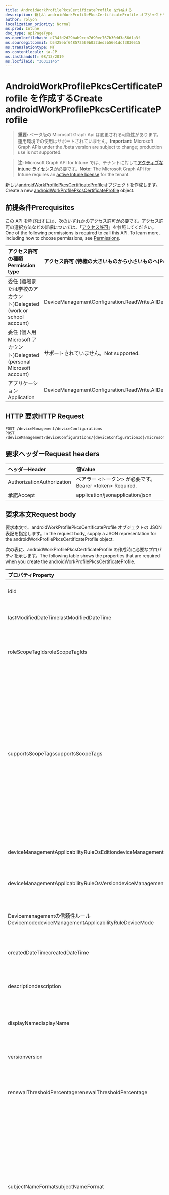 ```yaml
---
title: AndroidWorkProfilePkcsCertificateProfile を作成する
description: 新しい androidWorkProfilePkcsCertificateProfile オブジェクトを作成します。
author: rolyon
localization_priority: Normal
ms.prod: Intune
doc_type: apiPageType
ms.openlocfilehash: e734fd2d29bab9ceb7d90ec767b30dd3a56d1a3f
ms.sourcegitcommit: b5425ebf648572569b032ded5b56e1dcf3830515
ms.translationtype: MT
ms.contentlocale: ja-JP
ms.lasthandoff: 08/13/2019
ms.locfileid: "36311145"
---
```

# <a name="create-androidworkprofilepkcscertificateprofile"></a><span data-ttu-id="d7234-103">AndroidWorkProfilePkcsCertificateProfile を作成する</span><span class="sxs-lookup"><span data-stu-id="d7234-103">Create androidWorkProfilePkcsCertificateProfile</span></span>

> <span data-ttu-id="d7234-104">**重要:** ベータ版の Microsoft Graph Api は変更される可能性があります。運用環境での使用はサポートされていません。</span><span class="sxs-lookup"><span data-stu-id="d7234-104">**Important:** Microsoft Graph APIs under the /beta version are subject to change; production use is not supported.</span></span>

> <span data-ttu-id="d7234-105">**注:** Microsoft Graph API for Intune では、テナントに対して[アクティブな intune ライセンス](https://go.microsoft.com/fwlink/?linkid=839381)が必要です。</span><span class="sxs-lookup"><span data-stu-id="d7234-105">**Note:** The Microsoft Graph API for Intune requires an [active Intune license](https://go.microsoft.com/fwlink/?linkid=839381) for the tenant.</span></span>

<span data-ttu-id="d7234-106">新しい[androidWorkProfilePkcsCertificateProfile](../resources/intune-deviceconfig-androidworkprofilepkcscertificateprofile.md)オブジェクトを作成します。</span><span class="sxs-lookup"><span data-stu-id="d7234-106">Create a new [androidWorkProfilePkcsCertificateProfile](../resources/intune-deviceconfig-androidworkprofilepkcscertificateprofile.md) object.</span></span>

## <a name="prerequisites"></a><span data-ttu-id="d7234-107">前提条件</span><span class="sxs-lookup"><span data-stu-id="d7234-107">Prerequisites</span></span>
<span data-ttu-id="d7234-p101">この API を呼び出すには、次のいずれかのアクセス許可が必要です。アクセス許可の選択方法などの詳細については、「[アクセス許可](/graph/permissions-reference)」を参照してください。</span><span class="sxs-lookup"><span data-stu-id="d7234-p101">One of the following permissions is required to call this API. To learn more, including how to choose permissions, see [Permissions](/graph/permissions-reference).</span></span>

|<span data-ttu-id="d7234-110">アクセス許可の種類</span><span class="sxs-lookup"><span data-stu-id="d7234-110">Permission type</span></span>|<span data-ttu-id="d7234-111">アクセス許可 (特権の大きいものから小さいものへ)</span><span class="sxs-lookup"><span data-stu-id="d7234-111">Permissions (from most to least privileged)</span></span>|
|:---|:---|
|<span data-ttu-id="d7234-112">委任 (職場または学校のアカウント)</span><span class="sxs-lookup"><span data-stu-id="d7234-112">Delegated (work or school account)</span></span>|<span data-ttu-id="d7234-113">DeviceManagementConfiguration.ReadWrite.All</span><span class="sxs-lookup"><span data-stu-id="d7234-113">DeviceManagementConfiguration.ReadWrite.All</span></span>|
|<span data-ttu-id="d7234-114">委任 (個人用 Microsoft アカウント)</span><span class="sxs-lookup"><span data-stu-id="d7234-114">Delegated (personal Microsoft account)</span></span>|<span data-ttu-id="d7234-115">サポートされていません。</span><span class="sxs-lookup"><span data-stu-id="d7234-115">Not supported.</span></span>|
|<span data-ttu-id="d7234-116">アプリケーション</span><span class="sxs-lookup"><span data-stu-id="d7234-116">Application</span></span>|<span data-ttu-id="d7234-117">DeviceManagementConfiguration.ReadWrite.All</span><span class="sxs-lookup"><span data-stu-id="d7234-117">DeviceManagementConfiguration.ReadWrite.All</span></span>|

## <a name="http-request"></a><span data-ttu-id="d7234-118">HTTP 要求</span><span class="sxs-lookup"><span data-stu-id="d7234-118">HTTP Request</span></span>
<!-- {
  "blockType": "ignored"
}
-->
``` http
POST /deviceManagement/deviceConfigurations
POST /deviceManagement/deviceConfigurations/{deviceConfigurationId}/microsoft.graph.windowsDomainJoinConfiguration/networkAccessConfigurations
```

## <a name="request-headers"></a><span data-ttu-id="d7234-119">要求ヘッダー</span><span class="sxs-lookup"><span data-stu-id="d7234-119">Request headers</span></span>
|<span data-ttu-id="d7234-120">ヘッダー</span><span class="sxs-lookup"><span data-stu-id="d7234-120">Header</span></span>|<span data-ttu-id="d7234-121">値</span><span class="sxs-lookup"><span data-stu-id="d7234-121">Value</span></span>|
|:---|:---|
|<span data-ttu-id="d7234-122">Authorization</span><span class="sxs-lookup"><span data-stu-id="d7234-122">Authorization</span></span>|<span data-ttu-id="d7234-123">ベアラー &lt;トークン&gt; が必要です。</span><span class="sxs-lookup"><span data-stu-id="d7234-123">Bearer &lt;token&gt; Required.</span></span>|
|<span data-ttu-id="d7234-124">承諾</span><span class="sxs-lookup"><span data-stu-id="d7234-124">Accept</span></span>|<span data-ttu-id="d7234-125">application/json</span><span class="sxs-lookup"><span data-stu-id="d7234-125">application/json</span></span>|

## <a name="request-body"></a><span data-ttu-id="d7234-126">要求本文</span><span class="sxs-lookup"><span data-stu-id="d7234-126">Request body</span></span>
<span data-ttu-id="d7234-127">要求本文で、androidWorkProfilePkcsCertificateProfile オブジェクトの JSON 表記を指定します。</span><span class="sxs-lookup"><span data-stu-id="d7234-127">In the request body, supply a JSON representation for the androidWorkProfilePkcsCertificateProfile object.</span></span>

<span data-ttu-id="d7234-128">次の表に、androidWorkProfilePkcsCertificateProfile の作成時に必要なプロパティを示します。</span><span class="sxs-lookup"><span data-stu-id="d7234-128">The following table shows the properties that are required when you create the androidWorkProfilePkcsCertificateProfile.</span></span>

|<span data-ttu-id="d7234-129">プロパティ</span><span class="sxs-lookup"><span data-stu-id="d7234-129">Property</span></span>|<span data-ttu-id="d7234-130">型</span><span class="sxs-lookup"><span data-stu-id="d7234-130">Type</span></span>|<span data-ttu-id="d7234-131">説明</span><span class="sxs-lookup"><span data-stu-id="d7234-131">Description</span></span>|
|:---|:---|:---|
|<span data-ttu-id="d7234-132">id</span><span class="sxs-lookup"><span data-stu-id="d7234-132">id</span></span>|<span data-ttu-id="d7234-133">文字列</span><span class="sxs-lookup"><span data-stu-id="d7234-133">String</span></span>|<span data-ttu-id="d7234-134">エンティティのキー。</span><span class="sxs-lookup"><span data-stu-id="d7234-134">Key of the entity.</span></span> <span data-ttu-id="d7234-135">[deviceConfiguration](../resources/intune-deviceconfig-deviceconfiguration.md) から継承します</span><span class="sxs-lookup"><span data-stu-id="d7234-135">Inherited from [deviceConfiguration](../resources/intune-deviceconfig-deviceconfiguration.md)</span></span>|
|<span data-ttu-id="d7234-136">lastModifiedDateTime</span><span class="sxs-lookup"><span data-stu-id="d7234-136">lastModifiedDateTime</span></span>|<span data-ttu-id="d7234-137">DateTimeOffset</span><span class="sxs-lookup"><span data-stu-id="d7234-137">DateTimeOffset</span></span>|<span data-ttu-id="d7234-138">オブジェクトの最終更新の DateTime。</span><span class="sxs-lookup"><span data-stu-id="d7234-138">DateTime the object was last modified.</span></span> <span data-ttu-id="d7234-139">[deviceConfiguration](../resources/intune-deviceconfig-deviceconfiguration.md) から継承します</span><span class="sxs-lookup"><span data-stu-id="d7234-139">Inherited from [deviceConfiguration](../resources/intune-deviceconfig-deviceconfiguration.md)</span></span>|
|<span data-ttu-id="d7234-140">roleScopeTagIds</span><span class="sxs-lookup"><span data-stu-id="d7234-140">roleScopeTagIds</span></span>|<span data-ttu-id="d7234-141">文字列コレクション</span><span class="sxs-lookup"><span data-stu-id="d7234-141">String collection</span></span>|<span data-ttu-id="d7234-142">このエンティティインスタンスの範囲タグのリスト。</span><span class="sxs-lookup"><span data-stu-id="d7234-142">List of Scope Tags for this Entity instance.</span></span> <span data-ttu-id="d7234-143">[deviceConfiguration](../resources/intune-deviceconfig-deviceconfiguration.md) から継承します</span><span class="sxs-lookup"><span data-stu-id="d7234-143">Inherited from [deviceConfiguration](../resources/intune-deviceconfig-deviceconfiguration.md)</span></span>|
|<span data-ttu-id="d7234-144">supportsScopeTags</span><span class="sxs-lookup"><span data-stu-id="d7234-144">supportsScopeTags</span></span>|<span data-ttu-id="d7234-145">Boolean</span><span class="sxs-lookup"><span data-stu-id="d7234-145">Boolean</span></span>|<span data-ttu-id="d7234-146">基になるデバイス構成がスコープタグの割り当てをサポートしているかどうかを示します。</span><span class="sxs-lookup"><span data-stu-id="d7234-146">Indicates whether or not the underlying Device Configuration supports the assignment of scope tags.</span></span> <span data-ttu-id="d7234-147">この値が false である場合、ScopeTags プロパティへの割り当ては許可されません。エンティティは、スコープを持つユーザーには表示されません。</span><span class="sxs-lookup"><span data-stu-id="d7234-147">Assigning to the ScopeTags property is not allowed when this value is false and entities will not be visible to scoped users.</span></span> <span data-ttu-id="d7234-148">これは Silverlight で作成された従来のポリシーに対して実行され、Azure ポータルでポリシーを削除して再作成することによって解決できます。</span><span class="sxs-lookup"><span data-stu-id="d7234-148">This occurs for Legacy policies created in Silverlight and can be resolved by deleting and recreating the policy in the Azure Portal.</span></span> <span data-ttu-id="d7234-149">このプロパティに値を設定するには、 SetExtrusionDirection メソッドを適用します。</span><span class="sxs-lookup"><span data-stu-id="d7234-149">This property is read-only.</span></span> <span data-ttu-id="d7234-150">[deviceConfiguration](../resources/intune-deviceconfig-deviceconfiguration.md) から継承します</span><span class="sxs-lookup"><span data-stu-id="d7234-150">Inherited from [deviceConfiguration](../resources/intune-deviceconfig-deviceconfiguration.md)</span></span>|
|<span data-ttu-id="d7234-151">deviceManagementApplicabilityRuleOsEdition</span><span class="sxs-lookup"><span data-stu-id="d7234-151">deviceManagementApplicabilityRuleOsEdition</span></span>|[<span data-ttu-id="d7234-152">deviceManagementApplicabilityRuleOsEdition</span><span class="sxs-lookup"><span data-stu-id="d7234-152">deviceManagementApplicabilityRuleOsEdition</span></span>](../resources/intune-deviceconfig-devicemanagementapplicabilityruleosedition.md)|<span data-ttu-id="d7234-153">このポリシーの OS エディションの適用。</span><span class="sxs-lookup"><span data-stu-id="d7234-153">The OS edition applicability for this Policy.</span></span> <span data-ttu-id="d7234-154">[deviceConfiguration](../resources/intune-deviceconfig-deviceconfiguration.md) から継承します</span><span class="sxs-lookup"><span data-stu-id="d7234-154">Inherited from [deviceConfiguration](../resources/intune-deviceconfig-deviceconfiguration.md)</span></span>|
|<span data-ttu-id="d7234-155">deviceManagementApplicabilityRuleOsVersion</span><span class="sxs-lookup"><span data-stu-id="d7234-155">deviceManagementApplicabilityRuleOsVersion</span></span>|[<span data-ttu-id="d7234-156">deviceManagementApplicabilityRuleOsVersion</span><span class="sxs-lookup"><span data-stu-id="d7234-156">deviceManagementApplicabilityRuleOsVersion</span></span>](../resources/intune-deviceconfig-devicemanagementapplicabilityruleosversion.md)|<span data-ttu-id="d7234-157">このポリシーの OS バージョン適用ルール。</span><span class="sxs-lookup"><span data-stu-id="d7234-157">The OS version applicability rule for this Policy.</span></span> <span data-ttu-id="d7234-158">[deviceConfiguration](../resources/intune-deviceconfig-deviceconfiguration.md) から継承します</span><span class="sxs-lookup"><span data-stu-id="d7234-158">Inherited from [deviceConfiguration](../resources/intune-deviceconfig-deviceconfiguration.md)</span></span>|
|<span data-ttu-id="d7234-159">Devicemanagementの信頼性ルール Devicemode</span><span class="sxs-lookup"><span data-stu-id="d7234-159">deviceManagementApplicabilityRuleDeviceMode</span></span>|[<span data-ttu-id="d7234-160">Devicemanagementの信頼性ルール Devicemode</span><span class="sxs-lookup"><span data-stu-id="d7234-160">deviceManagementApplicabilityRuleDeviceMode</span></span>](../resources/intune-deviceconfig-devicemanagementapplicabilityruledevicemode.md)|<span data-ttu-id="d7234-161">このポリシーのデバイスモード適用ルール。</span><span class="sxs-lookup"><span data-stu-id="d7234-161">The device mode applicability rule for this Policy.</span></span> <span data-ttu-id="d7234-162">[deviceConfiguration](../resources/intune-deviceconfig-deviceconfiguration.md) から継承します</span><span class="sxs-lookup"><span data-stu-id="d7234-162">Inherited from [deviceConfiguration](../resources/intune-deviceconfig-deviceconfiguration.md)</span></span>|
|<span data-ttu-id="d7234-163">createdDateTime</span><span class="sxs-lookup"><span data-stu-id="d7234-163">createdDateTime</span></span>|<span data-ttu-id="d7234-164">DateTimeOffset</span><span class="sxs-lookup"><span data-stu-id="d7234-164">DateTimeOffset</span></span>|<span data-ttu-id="d7234-165">オブジェクトが作成された DateTime。</span><span class="sxs-lookup"><span data-stu-id="d7234-165">DateTime the object was created.</span></span> <span data-ttu-id="d7234-166">[deviceConfiguration](../resources/intune-deviceconfig-deviceconfiguration.md) から継承します</span><span class="sxs-lookup"><span data-stu-id="d7234-166">Inherited from [deviceConfiguration](../resources/intune-deviceconfig-deviceconfiguration.md)</span></span>|
|<span data-ttu-id="d7234-167">description</span><span class="sxs-lookup"><span data-stu-id="d7234-167">description</span></span>|<span data-ttu-id="d7234-168">String</span><span class="sxs-lookup"><span data-stu-id="d7234-168">String</span></span>|<span data-ttu-id="d7234-169">管理者が指定した、デバイス構成についての説明。</span><span class="sxs-lookup"><span data-stu-id="d7234-169">Admin provided description of the Device Configuration.</span></span> <span data-ttu-id="d7234-170">[deviceConfiguration](../resources/intune-deviceconfig-deviceconfiguration.md) から継承します</span><span class="sxs-lookup"><span data-stu-id="d7234-170">Inherited from [deviceConfiguration](../resources/intune-deviceconfig-deviceconfiguration.md)</span></span>|
|<span data-ttu-id="d7234-171">displayName</span><span class="sxs-lookup"><span data-stu-id="d7234-171">displayName</span></span>|<span data-ttu-id="d7234-172">String</span><span class="sxs-lookup"><span data-stu-id="d7234-172">String</span></span>|<span data-ttu-id="d7234-173">管理者が指定した、デバイス構成の名前。</span><span class="sxs-lookup"><span data-stu-id="d7234-173">Admin provided name of the device configuration.</span></span> <span data-ttu-id="d7234-174">[deviceConfiguration](../resources/intune-deviceconfig-deviceconfiguration.md) から継承します</span><span class="sxs-lookup"><span data-stu-id="d7234-174">Inherited from [deviceConfiguration](../resources/intune-deviceconfig-deviceconfiguration.md)</span></span>|
|<span data-ttu-id="d7234-175">version</span><span class="sxs-lookup"><span data-stu-id="d7234-175">version</span></span>|<span data-ttu-id="d7234-176">Int32</span><span class="sxs-lookup"><span data-stu-id="d7234-176">Int32</span></span>|<span data-ttu-id="d7234-177">デバイス構成のバージョン。</span><span class="sxs-lookup"><span data-stu-id="d7234-177">Version of the device configuration.</span></span> <span data-ttu-id="d7234-178">[deviceConfiguration](../resources/intune-deviceconfig-deviceconfiguration.md) から継承します</span><span class="sxs-lookup"><span data-stu-id="d7234-178">Inherited from [deviceConfiguration](../resources/intune-deviceconfig-deviceconfiguration.md)</span></span>|
|<span data-ttu-id="d7234-179">renewalThresholdPercentage</span><span class="sxs-lookup"><span data-stu-id="d7234-179">renewalThresholdPercentage</span></span>|<span data-ttu-id="d7234-180">Int32</span><span class="sxs-lookup"><span data-stu-id="d7234-180">Int32</span></span>|<span data-ttu-id="d7234-181">証明書の更新しきい値の割合。</span><span class="sxs-lookup"><span data-stu-id="d7234-181">Certificate renewal threshold percentage.</span></span> <span data-ttu-id="d7234-182">[AndroidWorkProfileCertificateProfileBase](../resources/intune-deviceconfig-androidworkprofilecertificateprofilebase.md)から継承された有効な値 1 ~ 99</span><span class="sxs-lookup"><span data-stu-id="d7234-182">Valid values 1 to 99 Inherited from [androidWorkProfileCertificateProfileBase](../resources/intune-deviceconfig-androidworkprofilecertificateprofilebase.md)</span></span>|
|<span data-ttu-id="d7234-183">subjectNameFormat</span><span class="sxs-lookup"><span data-stu-id="d7234-183">subjectNameFormat</span></span>|[<span data-ttu-id="d7234-184">subjectNameFormat</span><span class="sxs-lookup"><span data-stu-id="d7234-184">subjectNameFormat</span></span>](../resources/intune-deviceconfig-subjectnameformat.md)|<span data-ttu-id="d7234-185">証明書のサブジェクト名の形式。</span><span class="sxs-lookup"><span data-stu-id="d7234-185">Certificate Subject Name Format.</span></span> <span data-ttu-id="d7234-186">[AndroidWorkProfileCertificateProfileBase](../resources/intune-deviceconfig-androidworkprofilecertificateprofilebase.md)から継承されます。</span><span class="sxs-lookup"><span data-stu-id="d7234-186">Inherited from [androidWorkProfileCertificateProfileBase](../resources/intune-deviceconfig-androidworkprofilecertificateprofilebase.md).</span></span> <span data-ttu-id="d7234-187">可能な値は、`commonName`、`commonNameIncludingEmail`、`commonNameAsEmail`、`custom`、`commonNameAsIMEI`、`commonNameAsSerialNumber`、`commonNameAsAadDeviceId`、`commonNameAsIntuneDeviceId`、`commonNameAsDurableDeviceId` です。</span><span class="sxs-lookup"><span data-stu-id="d7234-187">Possible values are: `commonName`, `commonNameIncludingEmail`, `commonNameAsEmail`, `custom`, `commonNameAsIMEI`, `commonNameAsSerialNumber`, `commonNameAsAadDeviceId`, `commonNameAsIntuneDeviceId`, `commonNameAsDurableDeviceId`.</span></span>|
|<span data-ttu-id="d7234-188">certificateValidityPeriodValue</span><span class="sxs-lookup"><span data-stu-id="d7234-188">certificateValidityPeriodValue</span></span>|<span data-ttu-id="d7234-189">Int32</span><span class="sxs-lookup"><span data-stu-id="d7234-189">Int32</span></span>|<span data-ttu-id="d7234-190">証明書の有効期間の値。</span><span class="sxs-lookup"><span data-stu-id="d7234-190">Value for the Certificate Validity Period.</span></span> <span data-ttu-id="d7234-191">[AndroidWorkProfileCertificateProfileBase](../resources/intune-deviceconfig-androidworkprofilecertificateprofilebase.md)から継承します。</span><span class="sxs-lookup"><span data-stu-id="d7234-191">Inherited from [androidWorkProfileCertificateProfileBase](../resources/intune-deviceconfig-androidworkprofilecertificateprofilebase.md)</span></span>|
|<span data-ttu-id="d7234-192">certificateValidityPeriodScale</span><span class="sxs-lookup"><span data-stu-id="d7234-192">certificateValidityPeriodScale</span></span>|[<span data-ttu-id="d7234-193">certificateValidityPeriodScale</span><span class="sxs-lookup"><span data-stu-id="d7234-193">certificateValidityPeriodScale</span></span>](../resources/intune-deviceconfig-certificatevalidityperiodscale.md)|<span data-ttu-id="d7234-194">証明書の有効期間のスケール。</span><span class="sxs-lookup"><span data-stu-id="d7234-194">Scale for the Certificate Validity Period.</span></span> <span data-ttu-id="d7234-195">[AndroidWorkProfileCertificateProfileBase](../resources/intune-deviceconfig-androidworkprofilecertificateprofilebase.md)から継承されます。</span><span class="sxs-lookup"><span data-stu-id="d7234-195">Inherited from [androidWorkProfileCertificateProfileBase](../resources/intune-deviceconfig-androidworkprofilecertificateprofilebase.md).</span></span> <span data-ttu-id="d7234-196">可能な値は、`days`、`months`、`years` です。</span><span class="sxs-lookup"><span data-stu-id="d7234-196">Possible values are: `days`, `months`, `years`.</span></span>|
|<span data-ttu-id="d7234-197">extendedKeyUsages</span><span class="sxs-lookup"><span data-stu-id="d7234-197">extendedKeyUsages</span></span>|<span data-ttu-id="d7234-198">[Extendedkeyusage](../resources/intune-deviceconfig-extendedkeyusage.md)コレクション</span><span class="sxs-lookup"><span data-stu-id="d7234-198">[extendedKeyUsage](../resources/intune-deviceconfig-extendedkeyusage.md) collection</span></span>|<span data-ttu-id="d7234-199">拡張キー使用法 (EKU) の設定。</span><span class="sxs-lookup"><span data-stu-id="d7234-199">Extended Key Usage (EKU) settings.</span></span> <span data-ttu-id="d7234-200">このコレクションには、最大で 500 個の要素を含めることができます。</span><span class="sxs-lookup"><span data-stu-id="d7234-200">This collection can contain a maximum of 500 elements.</span></span> <span data-ttu-id="d7234-201">[AndroidWorkProfileCertificateProfileBase](../resources/intune-deviceconfig-androidworkprofilecertificateprofilebase.md)から継承します。</span><span class="sxs-lookup"><span data-stu-id="d7234-201">Inherited from [androidWorkProfileCertificateProfileBase](../resources/intune-deviceconfig-androidworkprofilecertificateprofilebase.md)</span></span>|
|<span data-ttu-id="d7234-202">subjectAlternativeNameType</span><span class="sxs-lookup"><span data-stu-id="d7234-202">subjectAlternativeNameType</span></span>|[<span data-ttu-id="d7234-203">subjectAlternativeNameType</span><span class="sxs-lookup"><span data-stu-id="d7234-203">subjectAlternativeNameType</span></span>](../resources/intune-deviceconfig-subjectalternativenametype.md)|<span data-ttu-id="d7234-204">証明書のサブジェクトの別名の種類。</span><span class="sxs-lookup"><span data-stu-id="d7234-204">Certificate Subject Alternative Name Type.</span></span> <span data-ttu-id="d7234-205">[AndroidWorkProfileCertificateProfileBase](../resources/intune-deviceconfig-androidworkprofilecertificateprofilebase.md)から継承されます。</span><span class="sxs-lookup"><span data-stu-id="d7234-205">Inherited from [androidWorkProfileCertificateProfileBase](../resources/intune-deviceconfig-androidworkprofilecertificateprofilebase.md).</span></span> <span data-ttu-id="d7234-206">可能な値は、`none`、`emailAddress`、`userPrincipalName`、`customAzureADAttribute`、`domainNameService` です。</span><span class="sxs-lookup"><span data-stu-id="d7234-206">Possible values are: `none`, `emailAddress`, `userPrincipalName`, `customAzureADAttribute`, `domainNameService`.</span></span>|
|<span data-ttu-id="d7234-207">certificationAuthority</span><span class="sxs-lookup"><span data-stu-id="d7234-207">certificationAuthority</span></span>|<span data-ttu-id="d7234-208">String</span><span class="sxs-lookup"><span data-stu-id="d7234-208">String</span></span>|<span data-ttu-id="d7234-209">PKCS 証明機関</span><span class="sxs-lookup"><span data-stu-id="d7234-209">PKCS Certification Authority</span></span>|
|<span data-ttu-id="d7234-210">certificationAuthorityName</span><span class="sxs-lookup"><span data-stu-id="d7234-210">certificationAuthorityName</span></span>|<span data-ttu-id="d7234-211">String</span><span class="sxs-lookup"><span data-stu-id="d7234-211">String</span></span>|<span data-ttu-id="d7234-212">PKCS 証明機関名</span><span class="sxs-lookup"><span data-stu-id="d7234-212">PKCS Certification Authority Name</span></span>|
|<span data-ttu-id="d7234-213">certificateTemplateName</span><span class="sxs-lookup"><span data-stu-id="d7234-213">certificateTemplateName</span></span>|<span data-ttu-id="d7234-214">String</span><span class="sxs-lookup"><span data-stu-id="d7234-214">String</span></span>|<span data-ttu-id="d7234-215">PKCS 証明書テンプレート名</span><span class="sxs-lookup"><span data-stu-id="d7234-215">PKCS Certificate Template Name</span></span>|
|<span data-ttu-id="d7234-216">subjectAlternativeNameFormatString</span><span class="sxs-lookup"><span data-stu-id="d7234-216">subjectAlternativeNameFormatString</span></span>|<span data-ttu-id="d7234-217">String</span><span class="sxs-lookup"><span data-stu-id="d7234-217">String</span></span>|<span data-ttu-id="d7234-218">AAD 属性を定義するカスタム文字列。</span><span class="sxs-lookup"><span data-stu-id="d7234-218">Custom String that defines the AAD Attribute.</span></span>|



## <a name="response"></a><span data-ttu-id="d7234-219">応答</span><span class="sxs-lookup"><span data-stu-id="d7234-219">Response</span></span>
<span data-ttu-id="d7234-220">成功した場合、このメソッド`201 Created`は応答コードと、応答本文で[androidWorkProfilePkcsCertificateProfile](../resources/intune-deviceconfig-androidworkprofilepkcscertificateprofile.md)オブジェクトを返します。</span><span class="sxs-lookup"><span data-stu-id="d7234-220">If successful, this method returns a `201 Created` response code and a [androidWorkProfilePkcsCertificateProfile](../resources/intune-deviceconfig-androidworkprofilepkcscertificateprofile.md) object in the response body.</span></span>

## <a name="example"></a><span data-ttu-id="d7234-221">例</span><span class="sxs-lookup"><span data-stu-id="d7234-221">Example</span></span>

### <a name="request"></a><span data-ttu-id="d7234-222">要求</span><span class="sxs-lookup"><span data-stu-id="d7234-222">Request</span></span>
<span data-ttu-id="d7234-223">以下は、要求の例です。</span><span class="sxs-lookup"><span data-stu-id="d7234-223">Here is an example of the request.</span></span>
``` http
POST https://graph.microsoft.com/beta/deviceManagement/deviceConfigurations
Content-type: application/json
Content-length: 1742

{
  "@odata.type": "#microsoft.graph.androidWorkProfilePkcsCertificateProfile",
  "roleScopeTagIds": [
    "Role Scope Tag Ids value"
  ],
  "supportsScopeTags": true,
  "deviceManagementApplicabilityRuleOsEdition": {
    "@odata.type": "microsoft.graph.deviceManagementApplicabilityRuleOsEdition",
    "osEditionTypes": [
      "windows10EnterpriseN"
    ],
    "name": "Name value",
    "ruleType": "exclude"
  },
  "deviceManagementApplicabilityRuleOsVersion": {
    "@odata.type": "microsoft.graph.deviceManagementApplicabilityRuleOsVersion",
    "minOSVersion": "Min OSVersion value",
    "maxOSVersion": "Max OSVersion value",
    "name": "Name value",
    "ruleType": "exclude"
  },
  "deviceManagementApplicabilityRuleDeviceMode": {
    "@odata.type": "microsoft.graph.deviceManagementApplicabilityRuleDeviceMode",
    "deviceMode": "sModeConfiguration",
    "name": "Name value",
    "ruleType": "exclude"
  },
  "description": "Description value",
  "displayName": "Display Name value",
  "version": 7,
  "renewalThresholdPercentage": 10,
  "subjectNameFormat": "commonNameIncludingEmail",
  "certificateValidityPeriodValue": 14,
  "certificateValidityPeriodScale": "months",
  "extendedKeyUsages": [
    {
      "@odata.type": "microsoft.graph.extendedKeyUsage",
      "name": "Name value",
      "objectIdentifier": "Object Identifier value"
    }
  ],
  "subjectAlternativeNameType": "emailAddress",
  "certificationAuthority": "Certification Authority value",
  "certificationAuthorityName": "Certification Authority Name value",
  "certificateTemplateName": "Certificate Template Name value",
  "subjectAlternativeNameFormatString": "Subject Alternative Name Format String value"
}
```

### <a name="response"></a><span data-ttu-id="d7234-224">応答</span><span class="sxs-lookup"><span data-stu-id="d7234-224">Response</span></span>
<span data-ttu-id="d7234-p119">以下は、応答の例です。注:簡潔にするために、ここに示す応答オブジェクトは切り詰められている場合があります。すべてのプロパティは実際の呼び出しから返されます。</span><span class="sxs-lookup"><span data-stu-id="d7234-p119">Here is an example of the response. Note: The response object shown here may be truncated for brevity. All of the properties will be returned from an actual call.</span></span>
``` http
HTTP/1.1 201 Created
Content-Type: application/json
Content-Length: 1914

{
  "@odata.type": "#microsoft.graph.androidWorkProfilePkcsCertificateProfile",
  "id": "a7d4a505-a505-a7d4-05a5-d4a705a5d4a7",
  "lastModifiedDateTime": "2017-01-01T00:00:35.1329464-08:00",
  "roleScopeTagIds": [
    "Role Scope Tag Ids value"
  ],
  "supportsScopeTags": true,
  "deviceManagementApplicabilityRuleOsEdition": {
    "@odata.type": "microsoft.graph.deviceManagementApplicabilityRuleOsEdition",
    "osEditionTypes": [
      "windows10EnterpriseN"
    ],
    "name": "Name value",
    "ruleType": "exclude"
  },
  "deviceManagementApplicabilityRuleOsVersion": {
    "@odata.type": "microsoft.graph.deviceManagementApplicabilityRuleOsVersion",
    "minOSVersion": "Min OSVersion value",
    "maxOSVersion": "Max OSVersion value",
    "name": "Name value",
    "ruleType": "exclude"
  },
  "deviceManagementApplicabilityRuleDeviceMode": {
    "@odata.type": "microsoft.graph.deviceManagementApplicabilityRuleDeviceMode",
    "deviceMode": "sModeConfiguration",
    "name": "Name value",
    "ruleType": "exclude"
  },
  "createdDateTime": "2017-01-01T00:02:43.5775965-08:00",
  "description": "Description value",
  "displayName": "Display Name value",
  "version": 7,
  "renewalThresholdPercentage": 10,
  "subjectNameFormat": "commonNameIncludingEmail",
  "certificateValidityPeriodValue": 14,
  "certificateValidityPeriodScale": "months",
  "extendedKeyUsages": [
    {
      "@odata.type": "microsoft.graph.extendedKeyUsage",
      "name": "Name value",
      "objectIdentifier": "Object Identifier value"
    }
  ],
  "subjectAlternativeNameType": "emailAddress",
  "certificationAuthority": "Certification Authority value",
  "certificationAuthorityName": "Certification Authority Name value",
  "certificateTemplateName": "Certificate Template Name value",
  "subjectAlternativeNameFormatString": "Subject Alternative Name Format String value"
}
```






